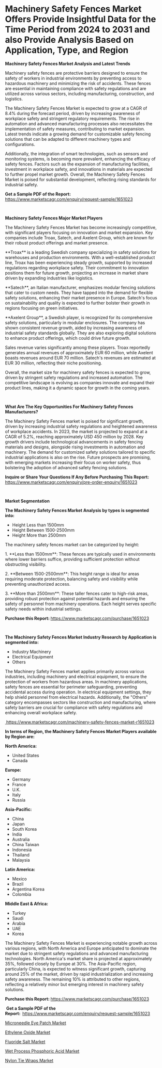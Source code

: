 <p><h1>Machinery Safety Fences Market Offers Provide Insightful Data for the Time Period from 2024 to 2031 and also Provide Analysis Based on Application, Type, and Region</h1></p><p><strong>Machinery Safety Fences Market Analysis and Latest Trends</strong></p>
<p><p>Machinery safety fences are protective barriers designed to ensure the safety of workers in industrial environments by preventing access to hazardous machinery and minimizing the risk of accidents. These fences are essential in maintaining compliance with safety regulations and are utilized across various sectors, including manufacturing, construction, and logistics.</p><p>The Machinery Safety Fences Market is expected to grow at a CAGR of 8.4% during the forecast period, driven by increasing awareness of workplace safety and stringent regulatory requirements. The rise in automation and advanced manufacturing processes also necessitates the implementation of safety measures, contributing to market expansion. Latest trends indicate a growing demand for customizable safety fencing solutions that can be adapted to different machinery types and configurations. </p><p>Additionally, the integration of smart technologies, such as sensors and monitoring systems, is becoming more prevalent, enhancing the efficacy of safety fences. Factors such as the expansion of manufacturing facilities, investment in workplace safety, and innovations in materials are expected to further propel market growth. Overall, the Machinery Safety Fences Market is poised for substantial development, reflecting rising standards for industrial safety.</p></p>
<p><strong>Get a Sample PDF of the Report:&nbsp;</strong> <a href="https://www.marketscagr.com/enquiry/request-sample/1651023?utm_campaign=1278&utm_medium=2&utm_source=Github&utm_content=ia&utm_term=26092024&utm_id=machinery-safety-fences">https://www.marketscagr.com/enquiry/request-sample/1651023</a></p>
<p>&nbsp;</p>
<p><strong>Machinery Safety Fences Major Market Players</strong></p>
<p><p>The Machinery Safety Fences Market has become increasingly competitive, with significant players focusing on innovation and market expansion. Key companies include Troax, Satech, and Axelent Group, which are known for their robust product offerings and market presence.</p><p>**Troax** is a leading Swedish company specializing in safety solutions for warehouses and production environments. With a well-established product line, Troax has been experiencing steady growth, supported by increased regulations regarding workplace safety. Their commitment to innovation positions them for future growth, projecting an increase in market share driven by expanding industries like logistics.</p><p>**Satech**, an Italian manufacturer, emphasizes modular fencing solutions that cater to custom needs. They have tapped into the demand for flexible safety solutions, enhancing their market presence in Europe. Satech's focus on sustainability and quality is expected to further bolster their growth in regions focusing on green initiatives.</p><p>**Axelent Group**, a Swedish player, is recognized for its comprehensive safety solutions, particularly in modular enclosures. The company has shown consistent revenue growth, aided by increasing awareness of industrial safety standards globally. They are also exploring digital solutions to enhance product offerings, which could drive future growth.</p><p>Sales revenue varies significantly among these players. Troax reportedly generates annual revenues of approximately EUR 60 million, while Axelent boasts revenues around EUR 70 million. Satech's revenues are estimated at EUR 30 million, reflecting their niche positioning.</p><p>Overall, the market size for machinery safety fences is expected to grow, driven by stringent safety regulations and increased automation. The competitive landscape is evolving as companies innovate and expand their product lines, making it a dynamic space for growth in the coming years.</p></p>
<p>&nbsp;</p>
<p><strong>What Are The Key Opportunities For Machinery Safety Fences Manufacturers?</strong></p>
<p><p>The Machinery Safety Fences market is poised for significant growth, driven by increasing industrial safety regulations and heightened awareness of workplace accidents. In 2023, the market is projected to expand at a CAGR of 5.2%, reaching approximately USD 450 million by 2028. Key growth drivers include technological advancements in safety fencing materials and designs, alongside rising investments in automation and machinery. The demand for customized safety solutions tailored to specific industrial applications is also on the rise. Future prospects are promising, with emerging markets increasing their focus on worker safety, thus bolstering the adoption of advanced safety fencing solutions.</p></p>
<p><strong>Inquire or Share Your Questions If Any Before Purchasing This Report:</strong> <a href="https://www.marketscagr.com/enquiry/pre-order-enquiry/1651023?utm_campaign=1278&utm_medium=2&utm_source=Github&utm_content=ia&utm_term=26092024&utm_id=machinery-safety-fences">https://www.marketscagr.com/enquiry/pre-order-enquiry/1651023</a></p>
<p>&nbsp;</p>
<p><strong>Market Segmentation</strong></p>
<p><strong>The Machinery Safety Fences Market Analysis by types is segmented into:</strong></p>
<p><ul><li>Height Less than 1500mm</li><li>Height Between 1500-2500mm</li><li>Height More than 2500mm</li></ul></p>
<p><p>The machinery safety fences market can be categorized by height: </p><p>1. **Less than 1500mm**: These fences are typically used in environments where lower barriers suffice, providing sufficient protection without obstructing visibility.</p><p>  </p><p>2. **Between 1500-2500mm**: This height range is ideal for areas requiring moderate protection, balancing safety and visibility while preventing unauthorized access.</p><p>3. **More than 2500mm**: These taller fences cater to high-risk areas, providing robust protection against potential hazards and ensuring the safety of personnel from machinery operations. Each height serves specific safety needs within industrial settings.</p></p>
<p><strong>Purchase this Report:&nbsp;</strong><a href="https://www.marketscagr.com/purchase/1651023?utm_campaign=1278&utm_medium=2&utm_source=Github&utm_content=ia&utm_term=26092024&utm_id=machinery-safety-fences">https://www.marketscagr.com/purchase/1651023</a></p>
<p>&nbsp;</p>
<p><strong>The Machinery Safety Fences Market Industry Research by Application is segmented into:</strong></p>
<p><ul><li>Industry Machinery</li><li>Electrical Equipment</li><li>Others</li></ul></p>
<p><p>The Machinery Safety Fences market applies primarily across various industries, including machinery and electrical equipment, to ensure the protection of workers from hazardous areas. In machinery applications, safety fences are essential for perimeter safeguarding, preventing accidental access during operation. In electrical equipment settings, they help shield personnel from electrical hazards. Additionally, the "Others" category encompasses sectors like construction and manufacturing, where safety barriers are crucial for compliance with safety regulations and enhancing overall workplace safety.</p></p>
<p><a href="https://www.marketscagr.com/machinery-safety-fences-market-r1651023?utm_campaign=1278&utm_medium=2&utm_source=Github&utm_content=ia&utm_term=26092024&utm_id=machinery-safety-fences">&nbsp;https://www.marketscagr.com/machinery-safety-fences-market-r1651023</a></p>
<p><strong>In terms of Region, the Machinery Safety Fences Market Players available by Region are:</strong></p>
<p>
    <p> <strong> North America: </strong>
        <ul>
            <li>United States</li>
            <li>Canada</li>
        </ul>
        </p> 
    <p> <strong> Europe: </strong>
        <ul>
            <li>Germany</li>
            <li>France</li>
            <li>U.K.</li>
            <li>Italy</li>
            <li>Russia</li>
        </ul>
        </p> 
    <p> <strong> Asia-Pacific: </strong>
        <ul>
            <li>China</li>
            <li>Japan</li>
            <li>South Korea</li>
            <li>India</li>
            <li>Australia</li>
            <li>China Taiwan</li>
            <li>Indonesia</li>
            <li>Thailand</li>
            <li>Malaysia</li>
        </ul>
        </p> 
    <p> <strong> Latin America: </strong>
        <ul>
            <li>Mexico</li>
            <li>Brazil</li>
            <li>Argentina Korea</li>
            <li>Colombia</li>
        </ul>
        </p> 
    <p> <strong> Middle East & Africa: </strong>
        <ul>
            <li>Turkey</li>
            <li>Saudi</li>
            <li>Arabia</li>
            <li>UAE</li>
            <li>Korea</li>
        </ul>
    </p>
    </p>
<p><p>The Machinery Safety Fences Market is experiencing notable growth across various regions, with North America and Europe anticipated to dominate the market due to stringent safety regulations and advanced manufacturing technologies. North America's market share is projected at approximately 35%, followed closely by Europe at 30%. The Asia-Pacific region, particularly China, is expected to witness significant growth, capturing around 25% of the market, driven by rapid industrialization and increasing safety awareness. The remaining 10% is attributed to other regions, reflecting a relatively minor but emerging interest in machinery safety solutions.</p></p>
<p><strong>Purchase this Report: </strong><a href="https://www.marketscagr.com/purchase/1651023?utm_campaign=1278&utm_medium=2&utm_source=Github&utm_content=ia&utm_term=26092024&utm_id=machinery-safety-fences">https://www.marketscagr.com/purchase/1651023</a></p>
<p>&nbsp;<strong>Get a Sample PDF of the Report:&nbsp;&nbsp;</strong><a href="https://www.marketscagr.com/enquiry/request-sample/1651023?utm_campaign=1278&utm_medium=2&utm_source=Github&utm_content=ia&utm_term=26092024&utm_id=machinery-safety-fences">https://www.marketscagr.com/enquiry/request-sample/1651023</a></p>
<p><strong></strong></p>
<p><p><a href="https://issuu.com/reportprime-2/docs/microneedle-eye-patch-market-size-2_bf0cdbf70b0b9a?utm_campaign=1278&utm_medium=2&utm_source=Github&utm_content=ia&utm_term=26092024&utm_id=machinery-safety-fences">Microneedle Eye Patch Market</a></p><p><a href="https://www.linkedin.com/pulse/future-innovation-global-ethylene-oxide-market-growth-s2tif?utm_campaign=1278&utm_medium=2&utm_source=Github&utm_content=ia&utm_term=26092024&utm_id=machinery-safety-fences">Ethylene Oxide Market</a></p><p><a href="https://www.linkedin.com/pulse/insights-fluoride-salt-market-share-competitive-landscape-period-dkp5f?utm_campaign=1278&utm_medium=2&utm_source=Github&utm_content=ia&utm_term=26092024&utm_id=machinery-safety-fences">Fluoride Salt Market</a></p><p><a href="https://www.linkedin.com/pulse/what-influencing-future-wet-process-phosphoric-acid-market-kdkif?utm_campaign=1278&utm_medium=2&utm_source=Github&utm_content=ia&utm_term=26092024&utm_id=machinery-safety-fences">Wet Process Phosphoric Acid Market</a></p><p><a href="https://issuu.com/reportprime-2/docs/nylon-tie-wraps-market-size-2030.pp_ac55345c2521cc?utm_campaign=1278&utm_medium=2&utm_source=Github&utm_content=ia&utm_term=26092024&utm_id=machinery-safety-fences">Nylon Tie Wraps Market</a></p></p>